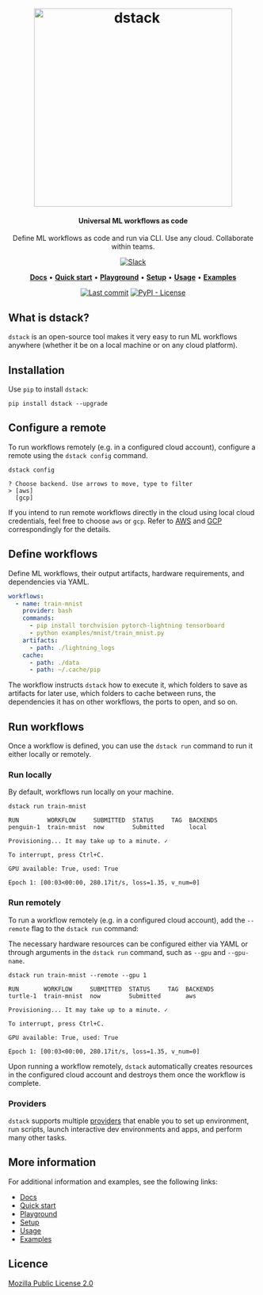 <div align="center">
<h1 align="center">
  <a target="_blank" href="https://dstack.ai">
    <picture>
      <source media="(prefers-color-scheme: dark)" srcset="https://raw.githubusercontent.com/dstackai/dstack/master/docs/assets/logo-dark.svg"/>
      <img alt="dstack" src="https://raw.githubusercontent.com/dstackai/dstack/master/docs/assets/logo.svg" width="400px"/>
    </picture>
  </a>
</h1>

<h4 align="center">
Universal ML workflows as code
</h4>

<p align="center">
Define ML workflows as code and run via CLI. Use any cloud. Collaborate within teams. 
</p>

[![Slack](https://img.shields.io/badge/slack-join%20chat-blueviolet?logo=slack&style=for-the-badge)](https://join.slack.com/t/dstackai/shared_invite/zt-xdnsytie-D4qU9BvJP8vkbkHXdi6clQ)

<p align="center">
<a href="https://docs.dstack.ai" target="_blank"><b>Docs</b></a> • 
<a href="https://docs.dstack.ai/quick-start"><b>Quick start</b></a> • 
<a href="https://docs.dstack.ai/playground" target="_blank"><b>Playground</b></a> •   
<a href="https://docs.dstack.ai/setup"><b>Setup</b></a> • 
<a href="https://docs.dstack.ai/usage/hello-world" target="_blank"><b>Usage</b></a>  • 
<a href="https://docs.dstack.ai/examples/tensorboard" target="_blank"><b>Examples</b></a>
</p>

[![Last commit](https://img.shields.io/github/last-commit/dstackai/dstack)](https://github.com/dstackai/dstack/commits/)
[![PyPI - License](https://img.shields.io/pypi/l/dstack?style=flat&color=blue)](https://github.com/dstackai/dstack/blob/master/LICENSE.md)

</div>

## What is dstack?

`dstack` is an open-source tool makes it very easy to run ML workflows anywhere (whether it be on a local machine or on any cloud platform).

## Installation

Use `pip` to install `dstack`:

```shell
pip install dstack --upgrade
```

## Configure a remote

To run workflows remotely (e.g. in a configured cloud account),
configure a remote using the `dstack config` command.

```shell
dstack config

? Choose backend. Use arrows to move, type to filter
> [aws]
  [gcp]
```

If you intend to run remote workflows directly in the cloud using local cloud credentials, 
feel free to choose `aws` or `gcp`. Refer to [AWS](#aws) and [GCP](#gcp) correspondingly for the details.

## Define workflows

Define ML workflows, their output artifacts, hardware requirements, and dependencies via YAML.

```yaml
workflows:
  - name: train-mnist
    provider: bash
    commands:
      - pip install torchvision pytorch-lightning tensorboard
      - python examples/mnist/train_mnist.py
    artifacts:
      - path: ./lightning_logs
    cache:
      - path: ./data
      - path: ~/.cache/pip
```

The workflow instructs `dstack` how to execute it, which folders to save as artifacts for later use, which folders to cache between
runs, the dependencies it has on other workflows, the ports to open, and so on.

## Run workflows

Once a workflow is defined, you can use the `dstack run` command to run it either locally or remotely. 

### Run locally

By default, workflows run locally on your machine.

```shell
dstack run train-mnist

RUN        WORKFLOW     SUBMITTED  STATUS     TAG  BACKENDS
penguin-1  train-mnist  now        Submitted       local

Provisioning... It may take up to a minute. ✓

To interrupt, press Ctrl+C.

GPU available: True, used: True

Epoch 1: [00:03<00:00, 280.17it/s, loss=1.35, v_num=0]
```

### Run remotely

To run a workflow remotely (e.g. in a configured cloud account), add the `--remote` flag to the `dstack run` command:

The necessary hardware resources can be configured either via YAML or through arguments in the `dstack run` command, such
as `--gpu` and `--gpu-name`.

```shell
dstack run train-mnist --remote --gpu 1

RUN       WORKFLOW     SUBMITTED  STATUS     TAG  BACKENDS
turtle-1  train-mnist  now        Submitted       aws

Provisioning... It may take up to a minute. ✓

To interrupt, press Ctrl+C.

GPU available: True, used: True

Epoch 1: [00:03<00:00, 280.17it/s, loss=1.35, v_num=0]
```

Upon running a workflow remotely, `dstack` automatically creates resources in the configured cloud account and destroys them
once the workflow is complete.

### Providers

`dstack` supports multiple [providers](https://docs.dstack.ai/usage/providers) that enable you to set up environment,
run scripts, launch interactive dev environments and apps, and perform many other tasks.

## More information

For additional information and examples, see the following links:

* [Docs](https://docs.dstack.ai/)
* [Quick start](https://docs.dstack.ai/quick-start)
* [Playground](https://github.com/dstackai/dstack-playground)
* [Setup](https://docs.dstack.ai/setup)
* [Usage](https://docs.dstack.ai/usage/hello-world)
* [Examples](https://docs.dstack.ai/examples/tensorboard)
 
##  Licence

[Mozilla Public License 2.0](LICENSE.md)